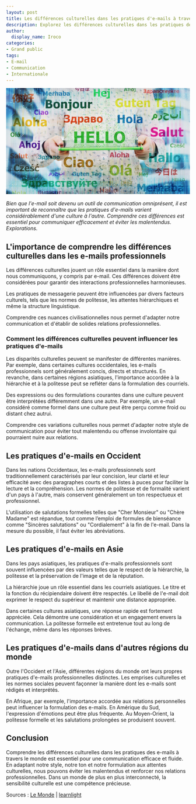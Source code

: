 ```yaml
---
layout: post
title: Les différences culturelles dans les pratiques d'e-mails à travers le monde
description: Explorez les différences culturelles dans les pratiques de messagerie à travers le monde. Découvrez comment adapter votre communication.
author:
  display_name: Iroco
categories:
- Grand public
tags:
- E-mail
- Communication
- Internationale
---
```

![Illustration de l'article](/images/email_culture/email_culture.png)

*Bien que l'e-mail soit devenu un outil de communication omniprésent, il est important de reconnaître que les pratiques d'e-mails varient considérablement d'une culture à l'autre. Comprendre ces différences est essentiel pour communiquer efficacement et éviter les malentendus. Explorations.*

## L'importance de comprendre les différences culturelles dans les e-mails professionnels

Les différences culturelles jouent un rôle essentiel dans la manière dont nous communiquons, y compris par e-mail. Ces différences doivent être considérées pour garantir des interactions professionnelles harmonieuses.

Les pratiques de messagerie peuvent être influencées par divers facteurs culturels, tels que les normes de politesse, les attentes hiérarchiques et même la structure linguistique.

Comprendre ces nuances civilisationnelles nous permet d'adapter notre communication et d'établir de solides relations professionnelles.

### Comment les différences culturelles peuvent influencer les pratiques d'e-mails

Les disparités culturelles peuvent se manifester de différentes manières. Par exemple, dans certaines cultures occidentales, les e-mails professionnels sont généralement concis, directs et structurés. En revanche, dans certaines régions asiatiques, l'importance accordée à la hiérarchie et à la politesse peut se refléter dans la formulation des courriels.

Des expressions ou des formulations courantes dans une culture peuvent être interprétées différemment dans une autre. Par exemple, un e-mail considéré comme formel dans une culture peut être perçu comme froid ou distant chez autrui.

Comprendre ces variations culturelles nous permet d'adapter notre style de communication pour éviter tout malentendu ou offense involontaire qui pourraient nuire aux relations.

## Les pratiques d'e-mails en Occident

Dans les nations Occidentaux, les e-mails professionnels sont traditionnellement caractérisés par leur concision, leur clarté et leur efficacité avec des paragraphes courts et des listes à puces pour faciliter la lecture et la compréhension. Les normes de politesse et de formalité varient d'un pays à l'autre, mais conservent généralement un ton respectueux et professionnel.

L'utilisation de salutations formelles telles que "Cher Monsieur" ou "Chère Madame" est répandue, tout comme l’emploi de formules de bienséance comme "Sincères salutations" ou "Cordialement" à la fin de l'e-mail. Dans la mesure du possible, il faut éviter les abréviations.

## Les pratiques d'e-mails en Asie

Dans les pays asiatiques, les pratiques d'e-mails professionnels sont souvent influencées par des valeurs telles que le respect de la hiérarchie, la politesse et la préservation de l'image et de la réputation.

La hiérarchie joue un rôle essentiel dans les courriels asiatiques. Le titre et la fonction du récipiendaire doivent être respectés. Le libellé de l'e-mail doit exprimer le respect du supérieur et maintenir une distance appropriée.

Dans certaines cultures asiatiques, une réponse rapide est fortement appréciée. Cela démontre une considération et un engagement envers la communication. La politesse formelle est entretenue tout au long de l'échange, même dans les réponses brèves.

## Les pratiques d'e-mails dans d'autres régions du monde

Outre l'Occident et l'Asie, différentes régions du monde ont leurs propres pratiques d'e-mails professionnelles distinctes. Les emprises culturelles et les normes sociales peuvent façonner la manière dont les e-mails sont rédigés et interprétés.

En Afrique, par exemple, l'importance accordée aux relations personnelles peut influencer la formulation des e-mails. En Amérique du Sud, l'expression d'émotions peut être plus fréquente. Au Moyen-Orient, la politesse formelle et les salutations prolongées se produisent souvent.

## Conclusion

Comprendre les différences culturelles dans les pratiques des
e-mails à travers le monde est essentiel pour une communication efficace et fluide. En adaptant notre style, notre ton et notre formulation aux attentes culturelles, nous pouvons éviter les malentendus et renforcer nos relations professionnelles. Dans un monde de plus en plus interconnecté, la sensibilité culturelle est une compétence précieuse.

Sources : [Le Monde](https://formation-professionnelle.lemonde.fr/guide/articles/interculturalite-communication-interculturelle-11979) | [learnlight](https://www.learnlight.com/fr/articles/les-differents-styles-de-communication-a-travers-les-cultures/)
